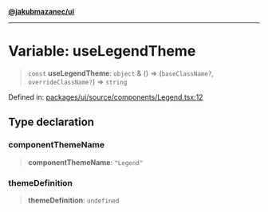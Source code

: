 [**@jakubmazanec/ui**](../README.md)

---

# Variable: useLegendTheme

> `const` **useLegendTheme**: `object` & () => (`baseClassName?`, `overrideClassName?`) => `string`

Defined in:
[packages/ui/source/components/Legend.tsx:12](https://github.com/jakubmazanec/tools/blob/d956cf350ae3e6bad1df754a19dfbabb088c1451/packages/ui/source/components/Legend.tsx#L12)

## Type declaration

### componentThemeName

> **componentThemeName**: `"Legend"`

### themeDefinition

> **themeDefinition**: `undefined`
